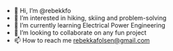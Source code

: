 - 👋 Hi, I’m @rebekkfo
- 👀 I’m interested in hiking, skiing and problem-solving
- 🌱 I’m currently learning Electrical Power Engineering
- 💞️ I’m looking to collaborate on any fun project
- 📫 How to reach me rebekkafolsen@gmail.com

<!---
rebekkfo/rebekkfo is a ✨ special ✨ repository because its `README.md` (this file) appears on your GitHub profile.
You can click the Preview link to take a look at your changes.
--->
